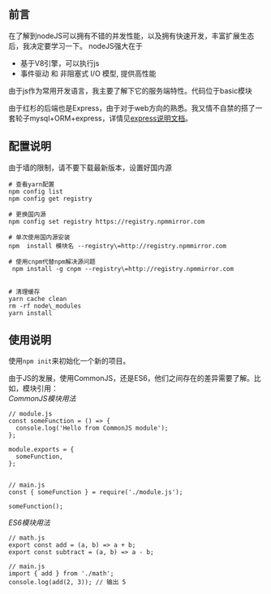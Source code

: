 ## 前言

在了解到nodeJS可以拥有不错的并发性能，以及拥有快速开发，丰富扩展生态后，我决定要学习一下。 
nodeJS强大在于  
- 基于V8引擎，可以执行js
- 事件驱动 和 非阻塞式 I/O 模型, 提供高性能  

由于js作为常用开发语言，我主要了解下它的服务端特性。代码位于basic模块  

由于红杉的后端也是Express，由于对于web方向的熟悉。我又情不自禁的搭了一套轮子mysql+ORM+express，详情见[express说明文档](./express/myapp/README.md)。


## 配置说明
由于墙的限制，请不要下载最新版本，设置好国内源
```
# 查看yarn配置
npm config list
npm config get registry

# 更换国内源
npm config set registry https://registry.npmmirror.com

# 单次使用国内源安装
npm  install 模块名 --registry\=http://registry.npmmirror.com

# 使用cnpm代替npm解决源问题
 npm install -g cnpm --registry\=http://registry.npmmirror.com


# 清理缓存
yarn cache clean
rm -rf node\_modules
yarn install
```

## 使用说明
使用`npm init`来初始化一个新的项目。  

由于JS的发展，使用CommonJS，还是ES6，他们之间存在的差异需要了解。比如，模块引用：  
*CommonJS模块用法*  
```
// module.js
const someFunction = () => {
  console.log('Hello from CommonJS module');
};

module.exports = {
  someFunction,
};


// main.js
const { someFunction } = require('./module.js');

someFunction();
```
*ES6模块用法*    
```
// math.js
export const add = (a, b) => a + b;
export const subtract = (a, b) => a - b;

// main.js
import { add } from './math';
console.log(add(2, 3)); // 输出 5
```